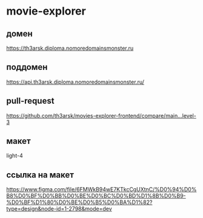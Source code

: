 # movie-explorer

## домен
https://th3arsk.diploma.nomoredomainsmonster.ru

## поддомен
https://api.th3arsk.diploma.nomoredomainsmonster.ru/

## pull-request
https://github.com/th3arsk/movies-explorer-frontend/compare/main...level-3

## макет
light-4

## ссылка на макет
https://www.figma.com/file/6FMWkB94wE7KTkcCgUXtnC/%D0%94%D0%B8%D0%BF%D0%BB%D0%BE%D0%BC%D0%BD%D1%8B%D0%B9-%D0%BF%D1%80%D0%BE%D0%B5%D0%BA%D1%82?type=design&node-id=1-2798&mode=dev
